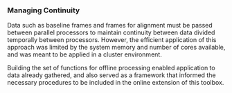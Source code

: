 ### Managing Continuity

Data such as baseline frames and frames for alignment must be passed between parallel processors to maintain continuity between data divided temporally between processors. However, the efficient application of this approach was limited by the system memory and number of cores available, and was meant to be applied in a cluster environment.

Building the set of functions for offline processing enabled application to data already gathered, and also served as a framework that informed the necessary procedures to be included in the online extension of this toolbox.

